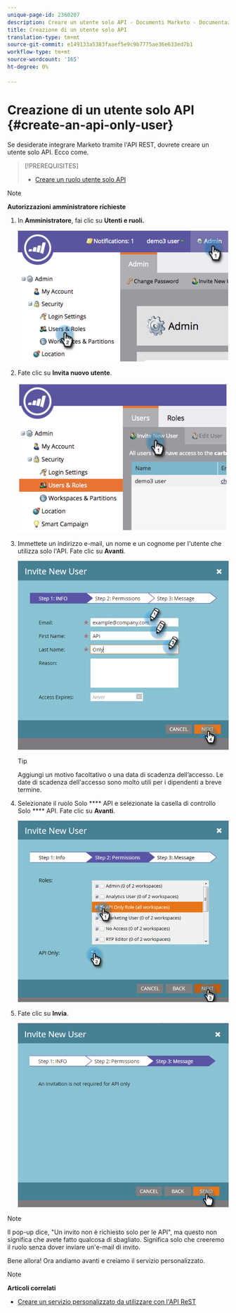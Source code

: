 ```yaml
---
unique-page-id: 2360207
description: Creare un utente solo API - Documenti Marketo - Documentazione prodotto
title: Creazione di un utente solo API
translation-type: tm+mt
source-git-commit: e149133a5383faaef5e9c9b7775ae36e633ed7b1
workflow-type: tm+mt
source-wordcount: '165'
ht-degree: 0%

---
```



# Creazione di un utente solo API {#create-an-api-only-user}

Se desiderate integrare Marketo tramite l&#39;API [](http://developers.marketo.com/documentation/rest/)REST, dovrete creare un utente solo API. Ecco come.

>[!PREREQUISITES]
>
>* [Creare un ruolo utente solo API](create-an-api-only-user-role.md)

>



>[!NOTE]
>
>**Autorizzazioni amministratore richieste**

1. In **Amministratore**, fai clic su **Utenti e ruoli.**

   ![](assets/image2014-9-17-9-3a31-3a31.png)

1. Fate clic su **Invita nuovo utente**.

   ![](assets/image2014-9-17-9-3a32-3a3.png)

1. Immettete un indirizzo e-mail, un nome e un cognome per l&#39;utente che utilizza solo l&#39;API. Fate clic su **Avanti**.

   ![](assets/image2016-5-24-10-3a53-3a7.png)

   >[!TIP]
   >
   >Aggiungi un motivo facoltativo o una data di scadenza dell’accesso. Le date di scadenza dell&#39;accesso sono molto utili per i dipendenti a breve termine.

1. Selezionate il ruolo Solo **** API e selezionate la casella di controllo Solo **** API. Fate clic su **Avanti**.

   ![](assets/four.png)

1. Fate clic su **Invia**.

   ![](assets/image2016-5-24-11-3a8-3a20.png)

>[!NOTE]
>
>Il pop-up dice, &quot;Un invito non è richiesto solo per le API&quot;, ma questo non significa che avete fatto qualcosa di sbagliato. Significa solo che creeremo il ruolo senza dover inviare un&#39;e-mail di invito.

Bene allora! Ora andiamo avanti e creiamo il servizio personalizzato.

>[!NOTE]
>
>**Articoli correlati**
>
>* [Creare un servizio personalizzato da utilizzare con l&#39;API ReST](../../../product-docs/administration/additional-integrations/create-a-custom-service-for-use-with-rest-api.md)

>



